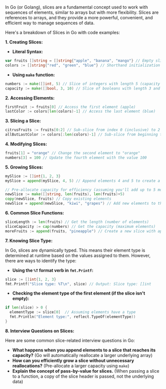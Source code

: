
In Go (or Golang), slices are a fundamental concept used to work with sequences of elements, similar to arrays but with more flexibility. Slices are references to arrays, and they provide a more powerful, convenient, and efficient way to manage sequences of data.

Here's a breakdown of Slices in Go with code examples:

**1. Creating Slices:**

* **Literal Syntax:**

```go
var fruits []string = []string{"apple", "banana", "mango"} // Empty slice with string type
colors := []string{"red", "green", "blue"} // Shorthand initialization
```

* **Using `make` function:**

```go
numbers := make([]int, 5) // Slice of integers with length 5 (capacity is also 5 by default)
capacity := make([]bool, 3, 10) // Slice of booleans with length 3 and capacity 10
```

**2. Accessing Elements:**

```go
firstFruit := fruits[0] // Access the first element (apple)
lastColor := colors[len(colors)-1] // Access the last element (blue)
```

**3. Slicing a Slice:**

```go
citrusFruits := fruits[0:2] // Sub-slice from index 0 (inclusive) to 2 (exclusive), containing "apple" and "banana"
allButLastColor := colors[:len(colors)-1] // Sub-slice from beginning to second-last element (excluding last)
```

**4. Modifying Slices:**

```go
fruits[1] = "orange" // Change the second element to "orange"
numbers[3] = 100 // Update the fourth element with the value 100
```

**5. Growing Slices:**

```go
mySlice := []int{1, 2, 3}
mySlice = append(mySlice, 4, 5) // Append elements 4 and 5 to create a new slice with [1, 2, 3, 4, 5]

// Pre-allocate capacity for efficiency (assuming you'll add up to 5 more elements)
newSlice := make([]string, len(fruits), len(fruits)+5)
copy(newSlice, fruits) // Copy existing elements
newSlice = append(newSlice, "kiwi", "grapes") // Add new elements to the extended slice
```

**6. Common Slice Functions:**

```go
sliceLength := len(fruits) // Get the length (number of elements)
sliceCapacity := cap(numbers) // Get the capacity (maximum elements)
moreFruits := append(fruits, "pineapple") // Create a new slice with appended element
```



**7. Knowing Slice Type:**

In Go, slices are dynamically typed. This means their element type is determined at runtime based on the values assigned to them. However, there are ways to identify the type:

* **Using the `%T` format verb in `fmt.Printf`:**

```go
slice := []int{1, 2, 3}
fmt.Printf("Slice type: %T\n", slice) // Output: Slice type: []int
```

* **Checking the element type of the first element (if the slice isn't empty):**

```go
if len(slice) > 0 {
  elementType := slice[0]  // Assuming elements have a type
  fmt.Println("Element type:", reflect.TypeOf(elementType))
}
```

**8. Interview Questions on Slices:**

Here are some common slice-related interview questions in Go:

* **What happens when you append elements to a slice that reaches its capacity?** (Go will automatically reallocate a larger underlying array)
* **How can you efficiently grow a slice without unnecessary reallocations?** (Pre-allocate a larger capacity using `make`)
* **Explain the concept of pass-by-value for slices.** (When passing a slice to a function, a copy of the slice header is passed, not the underlying data)

